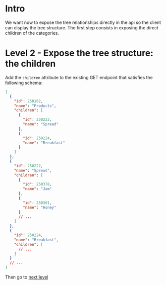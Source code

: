 # Intro

We want now to expose the tree relationships directly in the api so the client can display the tree structure. The first step consists in exposing the direct children of the categories.

# Level 2 - Expose the tree structure: the children

Add the `children` attribute to the existing GET endpoint that satisfies the following schema:

```json
[
  {
    "id": 250162,
    "name": "Products",
    "children": [
      {
        "id": 250222,
        "name": "Spread"
      },
      {
        "id": 250224,
        "name": "Breakfast"
      }
    ]
  },
  {
    "id": 250222,
    "name": "Spread",
    "children": [
      {
        "id": 250378,
        "name": "Jam"
      },
      {
        "id": 250301,
        "name": "Honey"
      }
      // ...
    ]
  },
  {
    "id": 250224,
    "name": "Breakfast",
    "children": [
      // ...
    ]
  }
  // ...
]
```

Then go to [next level](./level3.md)
